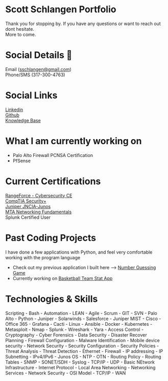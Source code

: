 # Scott Schlangen Portfolio
Thank you for stopping by. If you have any questions or want to reach out dont hesitate.<br />
More to come.
# Social Details 💬
Email (sschlangen@gmail.com) <br>
Phone/SMS (317-300-4763) <br>
# Social Links
[Linkedin](https://www.linkedin.com/in/scottschlangen/)<br />
[Github](https://github.com/schlangens)<br />
[Knowledge Base](https://schlangens.github.io/knowledge-base/)

# What I am currently working on
- Palo Alto Firewall PCNSA Certification
- PfSense

# Current Certifications
[RangeForce - Cybersecurity CE](https://www.credly.com/badges/405b3725-ba43-4834-bbaf-4b400537f7f6)<br />
[CompTIA Security+](https://www.credly.com/badges/768fe1eb-163e-47e1-8617-44afb8ac493a)<br />
[Juniper JNCIA-Junos](https://www.credly.com/badges/7cbb0dc1-6805-4c89-8a9b-8ee9965baef8)<br />
[MTA Networking Fundamentals](https://www.credly.com/badges/b026b536-d350-4254-9289-971249b0faf6)<br />
Splunk Certified User


# Past Coding Projects
I have done a few applications with Python, and feel very comfortable working with the program language
- Check out my previous application I built here --> [Number Guessing Game](https://github.com/schlangens/TT_P1_NumberGuessingGame/blob/main/guessing_game.py)
- Currently working on [Basketball Team Stat App](https://github.com/schlangens/basketball_stats_tool/blob/main/application.py)

# Technologies & Skills
Scripting - Bash - Automation - LEAN - Agile - Scrum - GIT - SVN - Palo Alto - Python - Juniper - Solarwinds - Salesforce - Juniper MIST - Cisco - Office 365 - Grafana - Cacti - Linux - Ansible - Docker - Kubernetes - Metasploit - Nmap - Splunk - Wireshark - Yara - Access Control - Cryptography - Cyber Forensics - Data Security - Disaster Recover Planning - Firewall Configuration - Malware Identification - Mobile device security - Network Security - Security Configuration - Security Policies - Threat Analysis - Threat Detection - Ethernet - Firewall - IP addressing - IP Subnetting - IPv4/IPv6 - Junos OS - NTP - OTN - Routing Policy - Routing Tables - SNMP - SONET/SDH - Syslog - TCP/IP - UDP - Basic NEtwork Infrastructure - Internet Protocol - Local Area Networking - Networking Services - Network Security - OSI Model - TCP/IP - WAN
